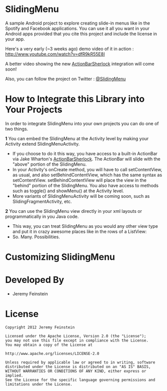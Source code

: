 SlidingMenu
===========

A sample Android project to explore creating slide-in menus like in the Spotify and Facebook applications. 
You can use it all you want in your Android apps provided that you cite this project and include the license in your app.

Here's a very early (~3 weeks ago) demo video of it in action :  http://www.youtube.com/watch?v=dfR9kR55E8I

A better video showing the new [ActionBarSherlock][2] integration will come soon!

Also, you can follow the project on Twitter : [@SlidingMenu][1]

How to Integrate this Library into Your Projects
================================================
In order to integrate SlidingMenu into your own projects you can do one of two things.

__1__ You can embed the SlidingMenu at the Activity level by making your Activity extend SlidingMenuActivity.
* If you choose to do it this way, you have access to a built-in ActionBar via Jake Wharton's [ActionBarSherlock][2].
The ActionBar will slide with the "above" portion of the SlidingMenu.
* In your Activity's onCreate method, you will have to call setContentView, as usual, and also setBehindContentView,
which has the same syntax as setContentView. setBehindContentView will place the view in the "behind" portion of
the SlidingMenu. You also have access to methods such as toggle() and showMenu() at the Activity level. 
* More variants of SlidingMenuActivity will be coming soon, such as SlidingFragmentActivity, etc.

__2__ You can use the SlidingMenu view directly in your xml layouts or programmatically in you Java code.
* This way, you can treat SlidingMenu as you would any other view type and put it in crazy awesome places like in the
rows of a ListView: 
* So. Many. Possibilities.

Customizing SlidingMenu
=======================

Developed By
============
* Jeremy Feinstein

License
=======

    Copyright 2012 Jeremy Feinstein
    
    Licensed under the Apache License, Version 2.0 (the "License");
    you may not use this file except in compliance with the License.
    You may obtain a copy of the License at
    
    http://www.apache.org/licenses/LICENSE-2.0
    
    Unless required by applicable law or agreed to in writing, software
    distributed under the License is distributed on an "AS IS" BASIS,
    WITHOUT WARRANTIES OR CONDITIONS OF ANY KIND, either express or implied.
    See the License for the specific language governing permissions and
    limitations under the License.
    
[1]: http://twitter.com/slidingmenu
[2]: http://actionbarsherlock.com/
